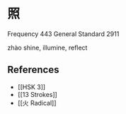 # 照
Frequency 443
General Standard 2911

zhào
shine, illumine, reflect

## References
- [[HSK 3]]
- [[13 Strokes]]
- [[火 Radical]]